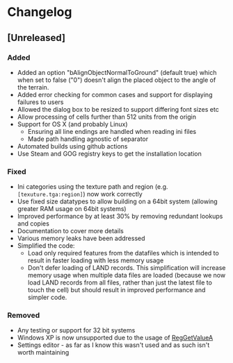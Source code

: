 # Changelog

## [Unreleased]

### Added
- Added an option "bAlignObjectNormalToGround" (default true) which when set to false ("0") doesn't align the placed object to the angle of the terrain.
- Added error checking for common cases and support for displaying failures to users
- Allowed the dialog box to be resized to support differing font sizes etc
- Allow processing of cells further than 512 units from the origin
- Support for OS X (and probably Linux)
  - Ensuring all line endings are handled when reading ini files
  - Made path handling agnostic of separator
- Automated builds using github actions
- Use Steam and GOG registry keys to get the installation location

### Fixed
- Ini categories using the texture path and region (e.g. `[texuture.tga:region]`) now work correctly
- Use fixed size datatypes to allow building on a 64bit system (allowing greater RAM usage on 64bit systems)
- Improved performance by at least 30% by removing redundant lookups and copies
- Documentation to cover more details
- Various memory leaks have been addressed
- Simplified the code:
  - Load only required features from the datafiles which is intended to result in faster loading with less memory usage
  - Don't defer loading of LAND records. This simplification will increase memory usage when multiple data files are loaded
    (because we now load LAND records from all files, rather than just the latest file to touch the cell) but should result
    in improved performance and simpler code.

### Removed
- Any testing or support for 32 bit systems
- Windows XP is now unsupported due to the usage of [RegGetValueA](https://learn.microsoft.com/en-us/windows/win32/api/winreg/nf-winreg-reggetvaluea)
- Settings editor - as far as I know this wasn't used and as such isn't worth maintaining
